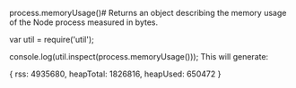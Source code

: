 process.memoryUsage()#
Returns an object describing the memory usage of the Node process measured in bytes.

var util = require('util');

console.log(util.inspect(process.memoryUsage()));
This will generate:

{ rss: 4935680,
  heapTotal: 1826816,
  heapUsed: 650472 }
